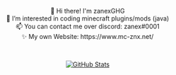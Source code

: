 
<p align="center">👋 Hi there! I'm zanexGHG <br> 👀 I’m interested in coding minecraft plugins/mods (java) <br> 📫 You can contact me over discord: zanex#0001 <br> ✨ My own Website: https://www.mc-znx.net/</p>

<br>

<p align="center">  
  <a href="https://github.com/zanexGHG">
    <img alt="GitHub Stats" src="https://github-readme-streak-stats.herokuapp.com?user=zanexGHG&theme=transparent&hide_border=true&border_radius=0&date_format=M%20j%5B%2C%20Y%5D)](https://git.io/streak-stats"/>
  </a>
</p>
<!---
zanexGHG/zanexGHG is a very ✨ special ✨ repository because its `README.md` (this file) appears on your GitHub profile.
You can click the Preview link to take a look at your changes.
--->
